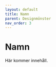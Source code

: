 ```yaml
---
layout: default
title: Namn
parent: Designmönster
nav_order: 3
---
```


# Namn

Här kommer innehåll.
